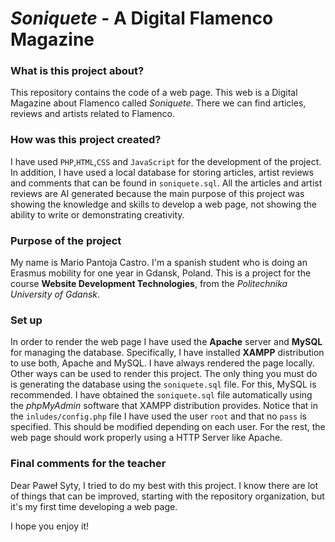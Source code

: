 # *Soniquete* - A Digital Flamenco Magazine

### What is this project about?
This repository contains the code of a web page. This web is a Digital Magazine about Flamenco called *Soniquete*. There we can find articles, reviews and artists related to Flamenco. 

### How was this project created?
I have used `PHP`,`HTML`,`CSS` and `JavaScript` for the development of the project. In addition, I have used a local database for storing articles, artist reviews and comments that can be found in `soniquete.sql`. 
All the articles and artist reviews are AI generated because the main purpose of this project was showing
the knowledge and skills to develop a web page, not showing the ability to write or demonstrating creativity.

### Purpose of the project
My name is Mario Pantoja Castro. I'm a spanish student who is doing an Erasmus mobility for one year in Gdansk, Poland. This is a project for the course **Website Development Technologies**, from the *Politechnika University of Gdansk*. 

### Set up
In order to render the web page I have used the **Apache** server and **MySQL** for managing the database. 
Specifically, I have installed **XAMPP** distribution to use both, Apache and MySQL. I have always rendered the
page locally. Other ways can be used to render this project. The only thing you must do is generating the database using
the `soniquete.sql` file. For this, MySQL is recommended. I have obtained the `soniquete.sql` file automatically using the *phpMyAdmin* software
that XAMPP distribution provides. Notice that in the `inludes/config.php` file I have 
used the user `root` and that no `pass` is specified. This should be modified depending on each user.
For the rest, the web page should work properly using a HTTP Server like Apache.

### Final comments for the teacher
Dear Paweł Syty, I tried to do my best with this project. I know there are lot of things that can be improved,
starting with the repository organization, but it's my first time developing a web page. 

I hope you enjoy it!
